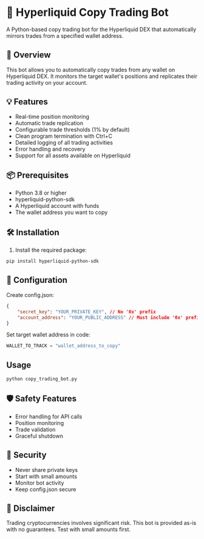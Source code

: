# 🤖 Hyperliquid Copy Trading Bot

A Python-based copy trading bot for the Hyperliquid DEX that automatically mirrors trades from a specified wallet address.

## 📝 Overview

This bot allows you to automatically copy trades from any wallet on Hyperliquid DEX. It monitors the target wallet's positions and replicates their trading activity on your account.

## 💡 Features

- Real-time position monitoring
- Automatic trade replication
- Configurable trade thresholds (1% by default)
- Clean program termination with Ctrl+C
- Detailed logging of all trading activities
- Error handling and recovery
- Support for all assets available on Hyperliquid

## 📦 Prerequisites

- Python 3.8 or higher
- hyperliquid-python-sdk
- A Hyperliquid account with funds
- The wallet address you want to copy

## 🛠️ Installation

1. Install the required package:
```bash
pip install hyperliquid-python-sdk
```
## 🔧 Configuration

Create config.json:
```json
{
    "secret_key": "YOUR_PRIVATE_KEY", // No '0x' prefix
    "account_address": "YOUR_PUBLIC_ADDRESS" // Must include '0x' prefix
}
```

Set target wallet address in code:
```python
WALLET_TO_TRACK = "wallet_address_to_copy"
```

## Usage
```bash
python copy_trading_bot.py
```

## 🛡️ Safety Features

- Error handling for API calls
- Position monitoring
- Trade validation
- Graceful shutdown

## 🔐 Security

- Never share private keys
- Start with small amounts
- Monitor bot activity
-   Keep config.json secure

## 🚨 Disclaimer

Trading cryptocurrencies involves significant risk. This bot is provided as-is with no guarantees. Test with small amounts first.

